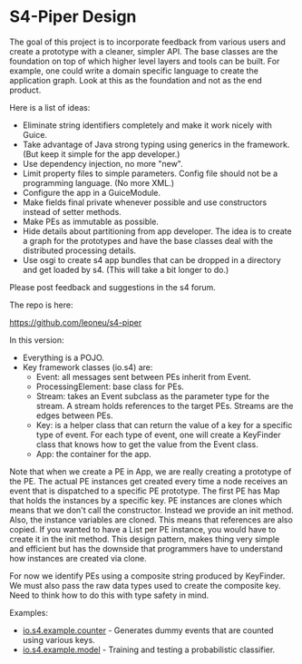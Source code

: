 S4-Piper Design
===============

The goal of this project is to incorporate feedback from various users and create a prototype with a cleaner, simpler API. 
The base classes are the foundation on top of which higher level layers and tools can be built. For example, one could write 
a domain specific language to create the application graph. Look at this as the foundation and not as the end product.

Here is a list of ideas:

- Eliminate string identifiers completely and make it work nicely with Guice. 
- Take advantage of Java strong typing using generics in the framework. (But keep it simple for the app developer.)
- Use dependency injection, no more "new".
- Limit property files to simple parameters. Config file should not be
a programming language. (No more XML.)
- Configure the app in a GuiceModule.
- Make fields final private whenever possible and use constructors
instead of setter methods.
- Make PEs as immutable as possible.
- Hide details about partitioning from app developer. The idea is to
create a graph for the prototypes and have the base classes deal with
the distributed processing details.
- Use osgi to create s4 app bundles that can be dropped in a directory
and get loaded by s4. (This will take a bit longer to do.)

Please post feedback and suggestions in the s4 forum. 

The repo is here:

https://github.com/leoneu/s4-piper

In this version:

- Everything is a POJO.
- Key framework classes (io.s4) are:
  - Event: all messages sent between PEs inherit from Event.
  - ProcessingElement: base class for PEs.
  - Stream: takes an Event subclass as the parameter type for the stream.  A stream holds references to the target PEs. Streams are the edges between PEs.
  - Key: is a helper class that can return the value of a key for a specific type of event. For each type of event, one will create a KeyFinder class that knows how to get the value from the Event class.
  - App: the container for the app.

Note that when we create a PE in App, we are really creating a prototype of the PE. The actual PE instances get created every time a node receives an event that is dispatched to a specific PE prototype. The first PE has Map that holds the instances by a specific key. PE instances are clones which means that we don't call the constructor. Instead we provide an init method. Also, the instance variables are cloned. This means that references are also copied. If you wanted to have a List per PE instance, you would have to create it in the init method. This design pattern, makes thing very simple and efficient but has the downside that programmers have to understand how instances are created via clone.

For now we identify PEs using a composite string produced by KeyFinder. We must also pass the raw data types used to create the composite key. Need to think how to do this with type safety in mind.
 
 
Examples:

* [io.s4.example.counter](https://github.com/leoneu/s4-piper/tree/master/src/main/java/io/s4/example/counter) - Generates dummy events that are counted using various keys. 
* [io.s4.example.model](https://github.com/leoneu/s4-piper/tree/master/src/main/java/io/s4/example/model) - Training and testing a probabilistic classifier.
 


